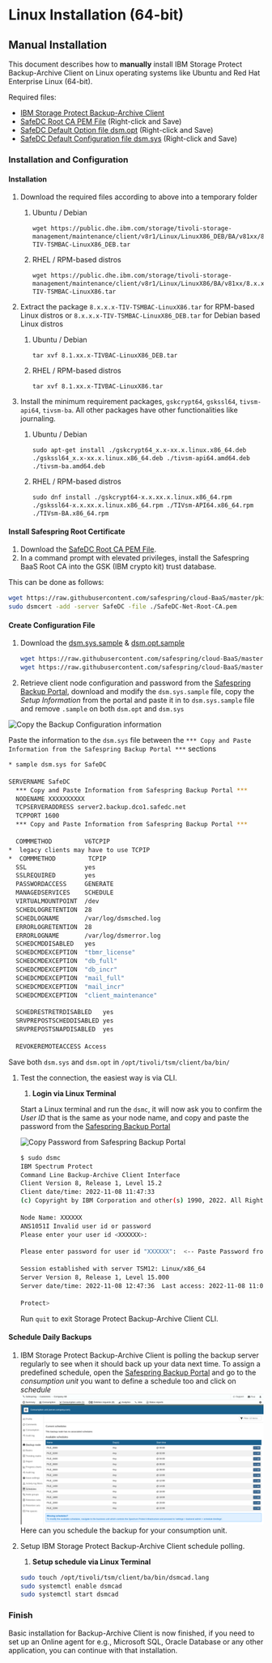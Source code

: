 # Linux Installation (64-bit)

## Manual Installation

This document describes how to **manually** install IBM Storage Protect 
Backup-Archive Client on Linux operating systems like Ubuntu and 
Red Hat Enterprise Linux (64-bit).

Required files:

- <a href="https://public.dhe.ibm.com/storage/tivoli-storage-management/maintenance/client/v8r1/Linux/" target="_blank">IBM Storage Protect Backup-Archive Client</a>
- [SafeDC Root CA PEM File](https://raw.githubusercontent.com/safespring/cloud-BaaS/master/pki/SafeDC-Net-Root-CA.pem) (Right-click and Save)
- [SafeDC Default Option file dsm.opt](https://raw.githubusercontent.com/safespring/cloud-BaaS/master/unix/dsm.opt.sample) (Right-click and Save)
- [SafeDC Default Configuration file dsm.sys](https://raw.githubusercontent.com/safespring/cloud-BaaS/master/unix/dsm.sys.sample) (Right-click and Save)

### Installation and Configuration

#### Installation

1. Download the required files according to above into a temporary folder

    1. Ubuntu / Debian
       ```shell
       wget https://public.dhe.ibm.com/storage/tivoli-storage-management/maintenance/client/v8r1/Linux/LinuxX86_DEB/BA/v81xx/8.x.xx.x-TIV-TSMBAC-LinuxX86_DEB.tar
       ```
    
    2. RHEL / RPM-based distros
       ```shell
       wget https://public.dhe.ibm.com/storage/tivoli-storage-management/maintenance/client/v8r1/Linux/LinuxX86/BA/v81xx/8.x.xx.x-TIV-TSMBAC-LinuxX86.tar
       ```

2. Extract the package `8.x.x.x-TIV-TSMBAC-LinuxX86.tar` for RPM-based Linux distros or `8.x.x.x-TIV-TSMBAC-LinuxX86_DEB.tar` for Debian based Linux distros

      1. Ubuntu / Debian
         ```shell
         tar xvf 8.1.xx.x-TIVBAC-LinuxX86_DEB.tar
         ```

      2. RHEL / RPM-based distros
         ```shell
         tar xvf 8.1.xx.x-TIVBAC-LinuxX86.tar
         ```

3. Install the minimum requirement packages, `gskcrypt64`, `gskssl64`, `tivsm-api64`, `tivsm-ba`. All other packages have other functionalities like journaling.

      1. Ubuntu / Debian
         ```shell
         sudo apt-get install ./gskcrypt64_x.x-xx.x.linux.x86_64.deb ./gskssl64_x.x-xx.x.linux.x86_64.deb ./tivsm-api64.amd64.deb ./tivsm-ba.amd64.deb
         ```

      2. RHEL / RPM-based distros
         ```shell
         sudo dnf install ./gskcrypt64-x.x.xx.x.linux.x86_64.rpm ./gskssl64-x.x.xx.x.linux.x86_64.rpm ./TIVsm-API64.x86_64.rpm ./TIVsm-BA.x86_64.rpm
         ```

#### Install Safespring Root Certificate

1. Download the [SafeDC Root CA PEM File](https://raw.githubusercontent.com/safespring/cloud-BaaS/master/pki/SafeDC-Net-Root-CA.pem).
2.  In a command prompt with elevated privileges, install the Safespring BaaS Root CA into the GSK (IBM crypto kit) trust database.

This can be done as follows:
```sh
wget https://raw.githubusercontent.com/safespring/cloud-BaaS/master/pki/SafeDC-Net-Root-CA.pem
sudo dsmcert -add -server SafeDC -file ./SafeDC-Net-Root-CA.pem
```

#### Create Configuration File

1. Download the [dsm.sys.sample](https://raw.githubusercontent.com/safespring/cloud-BaaS/master/unix/dsm.sys.sample) & [dsm.opt.sample](https://raw.githubusercontent.com/safespring/cloud-BaaS/master/unix/dsm.opt.sample)

    ```sh
    wget https://raw.githubusercontent.com/safespring/cloud-BaaS/master/unix/dsm.sys.sample
    wget https://raw.githubusercontent.com/safespring/cloud-BaaS/master/unix/dsm.opt.sample
    ```

2. Retrieve client node configuration and password from the [Safespring Backup Portal](https://portal.backup.sto2.safedc.net/), download and modify the `dsm.sys.sample` file, copy the *Setup Information* from the portal and paste it in to `dsm.sys.sample` file and remove `.sample`  on both `dsm.opt` and `dsm.sys` 

![Copy the Backup Configuration information](../images/baas-portal-backup-node-setup-information.png)

Paste the information to the `dsm.sys` file between the `*** Copy and Paste Information from the Safespring Backup Portal ***` sections

```sh
* sample dsm.sys for SafeDC

SERVERNAME SafeDC
  *** Copy and Paste Information from Safespring Backup Portal ***
  NODENAME XXXXXXXXXX
  TCPSERVERADDRESS server2.backup.dco1.safedc.net
  TCPPORT 1600
  *** Copy and Paste Information from Safespring Backup Portal ***

  COMMMETHOD         V6TCPIP
*  legacy clients may have to use TCPIP
*  COMMMETHOD         TCPIP
  SSL                yes
  SSLREQUIRED        yes
  PASSWORDACCESS     GENERATE
  MANAGEDSERVICES    SCHEDULE
  VIRTUALMOUNTPOINT  /dev
  SCHEDLOGRETENTION  28
  SCHEDLOGNAME       /var/log/dsmsched.log
  ERRORLOGRETENTION  28
  ERRORLOGNAME       /var/log/dsmerror.log
  SCHEDCMDDISABLED   yes
  SCHEDCMDEXCEPTION  "tbmr_license"
  SCHEDCMDEXCEPTION  "db_full"
  SCHEDCMDEXCEPTION  "db_incr"
  SCHEDCMDEXCEPTION  "mail_full"
  SCHEDCMDEXCEPTION  "mail_incr"
  SCHEDCMDEXCEPTION  "client_maintenance"

  SCHEDRESTRETRDISABLED   yes
  SRVPREPOSTSCHEDDISABLED yes
  SRVPREPOSTSNAPDISABLED  yes

  REVOKEREMOTEACCESS Access
```

Save both `dsm.sys` and `dsm.opt` in `/opt/tivoli/tsm/client/ba/bin/`

1. Test the connection, the easiest way is via CLI.

    1. **Login via Linux Terminal**

    Start a Linux terminal and run the `dsmc`, it will now ask you to confirm the _User ID_ that is the same as your node name, and copy and paste the password from the [Safespring Backup Portal](https://portal.backup.sto2.safedc.net/)

    ![Copy Password from Safespring Backup Portal](../images/baas-portal-backup-node-setup-information.png) 

    ```sh
    $ sudo dsmc
    IBM Spectrum Protect
    Command Line Backup-Archive Client Interface
    Client Version 8, Release 1, Level 15.2 
    Client date/time: 2022-11-08 11:47:33
    (c) Copyright by IBM Corporation and other(s) 1990, 2022. All Rights Reserved. 

    Node Name: XXXXXX
    ANS1051I Invalid user id or password
    Please enter your user id <XXXXXX>:      

    Please enter password for user id "XXXXXX":  <-- Paste Password from Backup Portal

    Session established with server TSM12: Linux/x86_64
    Server Version 8, Release 1, Level 15.000
    Server date/time: 2022-11-08 12:47:36  Last access: 2022-11-08 11:07:10

    Protect> 
    ```

    Run `quit` to exit Storage Protect Backup-Archive Client CLI.

#### Schedule Daily Backups

1. IBM Storage Protect Backup-Archive Client is polling the backup server 
   regularly to see when it should back up your data next time.
   To assign a predefined schedule,
   open the <a href="https://portal.backup.sto2.safedc.net/" target="_blank">
   Safespring Backup Portal</a>
   and go to the _consumption unit_
   you want to define a schedule too and click on _schedule_<br/>
   ![Consumption Unit Schedule](../images/baas-portal-consumption-unit-schedule.png)<br/>
   Here can you schedule the backup for your consumption unit.
2. Setup IBM Storage Protect Backup-Archive Client schedule polling.
    1. **Setup schedule via Linux Terminal**

    ```sh
    sudo touch /opt/tivoli/tsm/client/ba/bin/dsmcad.lang
    sudo systemctl enable dsmcad 
    sudo systemctl start dsmcad
    ```

### Finish

Basic installation for Backup-Archive Client is now finished, if you need to 
set up an Online agent for e.g., Microsoft SQL, Oracle Database or any other 
application, you can continue with that installation.
